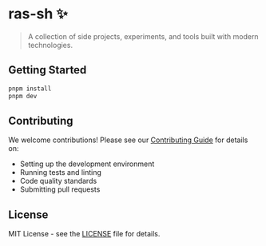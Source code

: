 # ras-sh ✨

> A collection of side projects, experiments, and tools built with modern technologies.

## Getting Started

```bash
pnpm install
pnpm dev
```

## Contributing

We welcome contributions! Please see our [Contributing Guide](CONTRIBUTING.md) for details on:

- Setting up the development environment
- Running tests and linting
- Code quality standards
- Submitting pull requests

## License

MIT License - see the [LICENSE](LICENSE) file for details.
